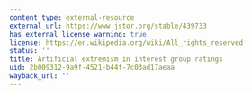 ```yaml
---
content_type: external-resource
external_url: https://www.jstor.org/stable/439733
has_external_license_warning: true
license: https://en.wikipedia.org/wiki/All_rights_reserved
status: ''
title: Artificial extremism in interest group ratings
uid: 2b009312-9a9f-4521-b44f-7c03ad17aeaa
wayback_url: ''
---
```

